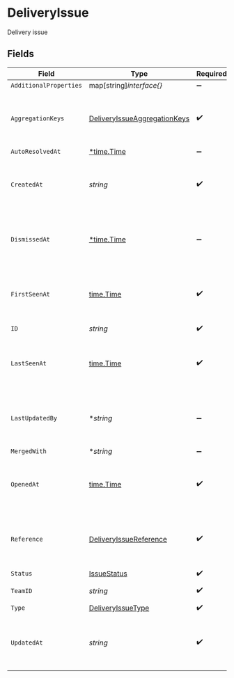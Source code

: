 # DeliveryIssue

Delivery issue


## Fields

| Field                                                                               | Type                                                                                | Required                                                                            | Description                                                                         | Example                                                                             |
| ----------------------------------------------------------------------------------- | ----------------------------------------------------------------------------------- | ----------------------------------------------------------------------------------- | ----------------------------------------------------------------------------------- | ----------------------------------------------------------------------------------- |
| `AdditionalProperties`                                                              | map[string]*interface{}*                                                            | :heavy_minus_sign:                                                                  | N/A                                                                                 |                                                                                     |
| `AggregationKeys`                                                                   | [DeliveryIssueAggregationKeys](../../models/shared/deliveryissueaggregationkeys.md) | :heavy_check_mark:                                                                  | Keys used as the aggregation keys a 'delivery' type issue                           |                                                                                     |
| `AutoResolvedAt`                                                                    | [*time.Time](https://pkg.go.dev/time#Time)                                          | :heavy_minus_sign:                                                                  | N/A                                                                                 |                                                                                     |
| `CreatedAt`                                                                         | *string*                                                                            | :heavy_check_mark:                                                                  | ISO timestamp for when the issue was created                                        |                                                                                     |
| `DismissedAt`                                                                       | [*time.Time](https://pkg.go.dev/time#Time)                                          | :heavy_minus_sign:                                                                  | ISO timestamp for when the issue was dismissed                                      |                                                                                     |
| `FirstSeenAt`                                                                       | [time.Time](https://pkg.go.dev/time#Time)                                           | :heavy_check_mark:                                                                  | ISO timestamp for when the issue was first opened                                   |                                                                                     |
| `ID`                                                                                | *string*                                                                            | :heavy_check_mark:                                                                  | Issue ID                                                                            | iss_YXKv5OdJXCiVwkPhGy                                                              |
| `LastSeenAt`                                                                        | [time.Time](https://pkg.go.dev/time#Time)                                           | :heavy_check_mark:                                                                  | ISO timestamp for when the issue last occured                                       |                                                                                     |
| `LastUpdatedBy`                                                                     | **string*                                                                           | :heavy_minus_sign:                                                                  | ID of the team member who last updated the issue status                             |                                                                                     |
| `MergedWith`                                                                        | **string*                                                                           | :heavy_minus_sign:                                                                  | N/A                                                                                 |                                                                                     |
| `OpenedAt`                                                                          | [time.Time](https://pkg.go.dev/time#Time)                                           | :heavy_check_mark:                                                                  | ISO timestamp for when the issue was last opened                                    |                                                                                     |
| `Reference`                                                                         | [DeliveryIssueReference](../../models/shared/deliveryissuereference.md)             | :heavy_check_mark:                                                                  | Reference to the event and attempt an issue is being created for.                   |                                                                                     |
| `Status`                                                                            | [IssueStatus](../../models/shared/issuestatus.md)                                   | :heavy_check_mark:                                                                  | Issue status                                                                        |                                                                                     |
| `TeamID`                                                                            | *string*                                                                            | :heavy_check_mark:                                                                  | ID of the workspace                                                                 |                                                                                     |
| `Type`                                                                              | [DeliveryIssueType](../../models/shared/deliveryissuetype.md)                       | :heavy_check_mark:                                                                  | N/A                                                                                 |                                                                                     |
| `UpdatedAt`                                                                         | *string*                                                                            | :heavy_check_mark:                                                                  | ISO timestamp for when the issue was last updated                                   |                                                                                     |